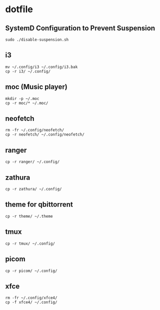# dotfile

## SystemD Configuration to Prevent Suspension

```
sudo ./disable-suspension.sh
```

## i3 

```
mv ~/.config/i3 ~/.config/i3.bak
cp -r i3/ ~/.config/
```

## moc (Music player) 

```
mkdir -p ~/.moc
cp -r moc/* ~/.moc/
```

## neofetch

```
rm -fr ~/.config/neofetch/ 
cp -r neofetch/ ~/.config/neofetch/
```

## ranger

```
cp -r ranger/ ~/.config/
```

## zathura

```
cp -r zathura/ ~/.config/
```

## theme for qbittorrent

```
cp -r theme/ ~/.theme
```

## tmux 

```
cp -r tmux/ ~/.config/
```

## picom 

```
cp -r picom/ ~/.config/
```

## xfce 

```
rm -fr ~/.config/xfce4/
cp -f xfce4/ ~/.config/
```


